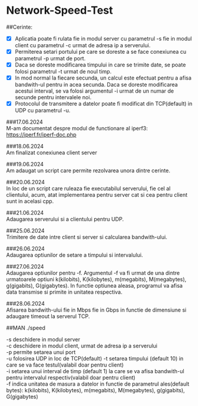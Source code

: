 # Network-Speed-Test

##Cerinte:
- [x] Aplicatia poate fi rulata fie in modul server cu parametrul -s fie in modul client cu parametrul -c urmat de adresa ip a serverului.  
- [x] Permiterea setari portului pe care se doreste a se face conexiunea cu parametrul -p urmat de port.  
- [x] Daca se doreste modificarea timpului in care se trimite date, se poate folosi parametrul -t urmat de noul timp.  
- [x] In mod normal la fiecare secunda, un calcul este efectuat pentru a afisa bandwith-ul pentru in acea secunda. Daca se doreste modificarea acestui interval, se va folosi argumentul -i urmat de un numar de secunde pentru intervalele noi.  
- [x] Protocolul de transmitere a datelor poate fi modificat din TCP(default) in UDP cu parametrul -u.  

###17.06.2024  
M-am documentat despre modul de functionare al iperf3:
https://iperf.fr/iperf-doc.php  

###18.06.2024  
Am finalizat conexiunea client server  

###19.06.2024  
Am adaugat un script care permite rezolvarea unora dintre cerinte.  

###20.06.2024  
In loc de un script care ruleaza fie executabilul serverului, fie cel al clientului, acum, atat implementarea pentru server cat si cea pentru client sunt in acelasi cpp.  

###21.06.2024  
Adaugarea serverului si a clientului pentru UDP.  

###25.06.2024  
Trimitere de date intre client si server si calcularea bandwith-ului.  

###26.06.2024  
Adaugarea optiunilor de setare a timpului si intervalului.  

###27.06.2024  
Adaugarea optiunilor pentru -f. Argumentul -f va fi urmat de una dintre urmatoarele optiuni k(kilobits), K(kilobytes), m(megabits), M(megabytes), g(gigabits), G(gigabytes). In functie optiunea aleasa, programul va afisa data transmise si primite in unitatea respectiva.  

###28.06.2024  
Afisarea bandwith-ului fie in Mbps fie in Gbps in functie de dimensiune si adaugare timeout la serverul TCP.

##MAN ./speed  

-s deschidere in modul server  
-c deschidere in modul client, urmat de adresa ip a serverului  
-p permite setarea unui port  
-u folosirea UDP in loc de TCP(default)
-t setarea timpului (default 10) in care se va face testul(valabil doar pentru client)  
-i setarea unui interval de timp (default 1) la care se va afisa bandwith-ul pentru intervalul respectiv(valabil doar pentru client)  
-f indica unitatea de masura a datelor in functie de parametrul ales(default bytes): k(kilobits), K(kilobytes), m(megabits), M(megabytes), g(gigabits), G(gigabytes)  

